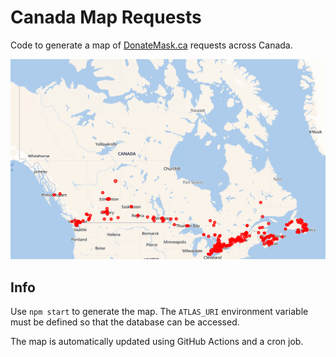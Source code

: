 # Canada Map Requests

Code to generate a map of [DonateMask.ca](https://donatemask.ca) requests across Canada.

![](map.png)

## Info

Use `npm start` to generate the map.  The `ATLAS_URI` environment variable must be defined so that the database can be accessed.

The map is automatically updated using GitHub Actions and a cron job.
